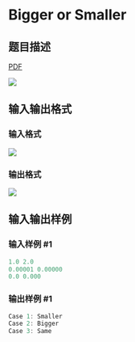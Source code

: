 # Bigger or Smaller

## 题目描述

[problemUrl]: https://uva.onlinejudge.org/index.php?option=com_onlinejudge&Itemid=8&category=862&page=show_problem&problem=4809

[PDF](https://uva.onlinejudge.org/external/129/p12930.pdf)

![](https://cdn.luogu.com.cn/upload/vjudge_pic/UVA12930/f1c7f3eb71f11e1ece276e96cbddb4a72cd6bd78.png)

## 输入输出格式

### 输入格式

![](https://cdn.luogu.com.cn/upload/vjudge_pic/UVA12930/c8300dda41a8b356ec81e58b8b22086c09e2e7ca.png)

### 输出格式

![](https://cdn.luogu.com.cn/upload/vjudge_pic/UVA12930/25ec5bcaaa60d1a8f40051d7240a732cf03c733a.png)

## 输入输出样例

### 输入样例 #1

```cpp
1.0 2.0
0.00001 0.00000
0.0 0.000
```


### 输出样例 #1

```cpp
Case 1: Smaller
Case 2: Bigger
Case 3: Same
```


